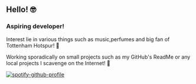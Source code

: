 ## Hello! :nerd_face:

### Aspiring developer! 
Interest lie in various things such as music,perfumes and big fan of Tottenham Hotspur! :white_heart:

Working sporadically on small projects such as my GitHub's ReadMe or any local projects I scavenge on the Internet! :frog:	



[![spotify-github-profile](https://spotify-github-profile.vercel.app/api/view?uid=hoang-khang.le&cover_image=true&theme=novatorem&bar_color=53b14f&bar_color_cover=true)](https://github.com/kittinan/spotify-github-profile)
